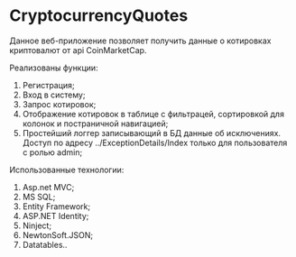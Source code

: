 # CryptocurrencyQuotes
Данное веб-приложение позволяет получить данные о котировках криптовалют от api CoinMarketCap.

  Реализованы функции:
  1) Регистрация;
  2) Вход в систему;
  3) Запрос котировок;
  4) Отображение котировок в таблице с фильтрацей, сортировкой для колонок и постраничной навигацией;
  5) Простейший логгер записывающий в БД данные об исключениях. Доступ по адресу ../ExceptionDetails/Index только для пользователя с ролью admin;

  Использованные технологии:

  1) Asp.net MVC;
  2) MS SQL;
  3) Entity Framework;
  4) ASP.NET Identity;
  5) Ninject;
  6) NewtonSoft.JSON;
  7) Datatables..

